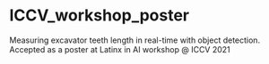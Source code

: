 # ICCV_workshop_poster
Measuring excavator teeth length in real-time with object detection. Accepted as a poster at Latinx in AI workshop @ ICCV 2021
